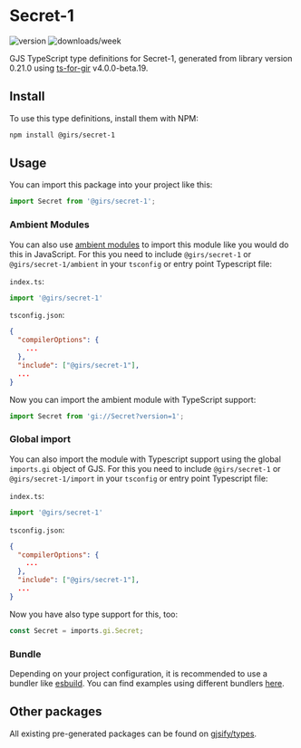 
# Secret-1

![version](https://img.shields.io/npm/v/@girs/secret-1)
![downloads/week](https://img.shields.io/npm/dw/@girs/secret-1)


GJS TypeScript type definitions for Secret-1, generated from library version 0.21.0 using [ts-for-gir](https://github.com/gjsify/ts-for-gir) v4.0.0-beta.19.


## Install

To use this type definitions, install them with NPM:
```bash
npm install @girs/secret-1
```

## Usage

You can import this package into your project like this:
```ts
import Secret from '@girs/secret-1';
```

### Ambient Modules

You can also use [ambient modules](https://github.com/gjsify/ts-for-gir/tree/main/packages/cli#ambient-modules) to import this module like you would do this in JavaScript.
For this you need to include `@girs/secret-1` or `@girs/secret-1/ambient` in your `tsconfig` or entry point Typescript file:

`index.ts`:
```ts
import '@girs/secret-1'
```

`tsconfig.json`:
```json
{
  "compilerOptions": {
    ...
  },
  "include": ["@girs/secret-1"],
  ...
}
```

Now you can import the ambient module with TypeScript support: 

```ts
import Secret from 'gi://Secret?version=1';
```

### Global import

You can also import the module with Typescript support using the global `imports.gi` object of GJS.
For this you need to include `@girs/secret-1` or `@girs/secret-1/import` in your `tsconfig` or entry point Typescript file:

`index.ts`:
```ts
import '@girs/secret-1'
```

`tsconfig.json`:
```json
{
  "compilerOptions": {
    ...
  },
  "include": ["@girs/secret-1"],
  ...
}
```

Now you have also type support for this, too:

```ts
const Secret = imports.gi.Secret;
```

### Bundle

Depending on your project configuration, it is recommended to use a bundler like [esbuild](https://esbuild.github.io/). You can find examples using different bundlers [here](https://github.com/gjsify/ts-for-gir/tree/main/examples).

## Other packages

All existing pre-generated packages can be found on [gjsify/types](https://github.com/gjsify/types).

